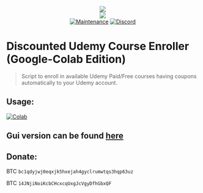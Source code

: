 <p align="center">
    <img src="https://github.com/techtanic/Discounted-Udemy-Course-Enroller/blob/master/DUCE-LOGO.png?raw=true">
    <br/>
    <img src="https://forthebadge.com/images/badges/made-with-python.svg">
    <br/>
    <a href="https://github.com/techtanic/DUCE-Google-Colab/graphs/commit-activity"><img alt="Maintenance" src="https://img.shields.io/badge/Maintained%3F-yes-green.svg?style=for-the-badge"></a>
    <a target="_blank" href="https://discord.gg/wFsfhJh4Rh"><img alt="Discord" src="https://img.shields.io/discord/703266580846346361.svg?label=Discord&logo=Discord&colorB=7289da&style=for-the-badge"></a>
    <br/>
</p>

# Discounted Udemy Course Enroller (Google-Colab Edition)

>Script to enroll in available Udemy Paid/Free courses having coupons automatically to your Udemy account.

## Usage:

<a href="https://colab.research.google.com/github/techtanic/DUCE-Google-Colab"><img alt="Colab" src="https://img.shields.io/static/v1?message=Open%20in%20Colab&logo=Google-Colab&labelColor=5c5c5c&color=1182c3&label=%20&style=for-the-badge"></a>

## Gui version can be found [here](https://techtanic.github.io/duce/)

## Donate:

BTC `bc1qdyjwj0eqxjk5hxejah4gyclrumwtqs3hqp63uz` 

BTC `14JNjiNoiKcbCHcxcqUxgJcVgyDfhGbxQF`
 
